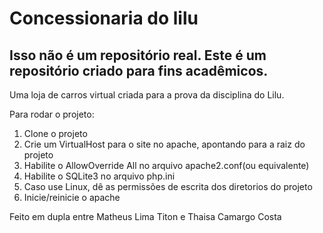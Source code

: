 # Concessionaria do lilu

## Isso não é um repositório real. Este é um repositório criado para fins acadêmicos.

Uma loja de carros virtual criada para a prova da disciplina do Lilu.

Para rodar o projeto:

1. Clone o projeto
2. Crie um VirtualHost para o site no apache, apontando para a raiz do projeto
3. Habilite o AllowOverride All no arquivo apache2.conf(ou equivalente)
4. Habilite o SQLite3 no arquivo php.ini
5. Caso use Linux, dê as permissões de escrita dos diretorios do projeto
6. Inicie/reinicie o apache

Feito em dupla entre Matheus Lima Titon e Thaisa Camargo Costa
